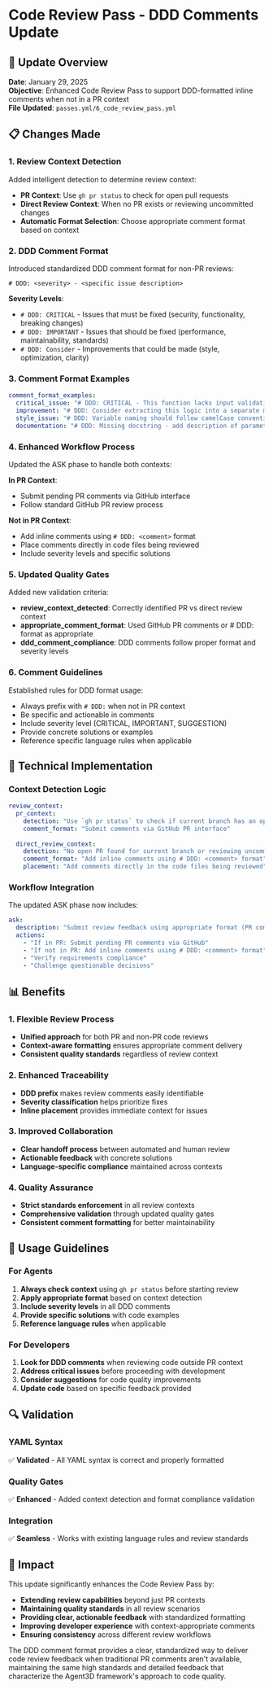 # Code Review Pass - DDD Comments Update

## 🎯 **Update Overview**

**Date**: January 29, 2025  
**Objective**: Enhanced Code Review Pass to support DDD-formatted inline comments when not in a PR context  
**File Updated**: `passes.yml/6_code_review_pass.yml`

## 📋 **Changes Made**

### **1. Review Context Detection**
Added intelligent detection to determine review context:

- **PR Context**: Use `gh pr status` to check for open pull requests
- **Direct Review Context**: When no PR exists or reviewing uncommitted changes
- **Automatic Format Selection**: Choose appropriate comment format based on context

### **2. DDD Comment Format**
Introduced standardized DDD comment format for non-PR reviews:

```
# DDD: <severity> - <specific issue description>
```

**Severity Levels**:
- `# DDD: CRITICAL` - Issues that must be fixed (security, functionality, breaking changes)
- `# DDD: IMPORTANT` - Issues that should be fixed (performance, maintainability, standards)  
- `# DDD: Consider` - Improvements that could be made (style, optimization, clarity)

### **3. Comment Format Examples**
```yaml
comment_format_examples:
  critical_issue: "# DDD: CRITICAL - This function lacks input validation, could cause security vulnerability"
  improvement: "# DDD: Consider extracting this logic into a separate method for better readability"
  style_issue: "# DDD: Variable naming should follow camelCase convention per language rules"
  documentation: "# DDD: Missing docstring - add description of parameters and return value"
```

### **4. Enhanced Workflow Process**
Updated the ASK phase to handle both contexts:

**In PR Context**:
- Submit pending PR comments via GitHub interface
- Follow standard GitHub PR review process

**Not in PR Context**:
- Add inline comments using `# DDD: <comment>` format
- Place comments directly in code files being reviewed
- Include severity levels and specific solutions

### **5. Updated Quality Gates**
Added new validation criteria:

- **review_context_detected**: Correctly identified PR vs direct review context
- **appropriate_comment_format**: Used GitHub PR comments or # DDD: format as appropriate
- **ddd_comment_compliance**: DDD comments follow proper format and severity levels

### **6. Comment Guidelines**
Established rules for DDD format usage:

- Always prefix with `# DDD:` when not in PR context
- Be specific and actionable in comments
- Include severity level (CRITICAL, IMPORTANT, SUGGESTION)
- Provide concrete solutions or examples
- Reference specific language rules when applicable

## 🔧 **Technical Implementation**

### **Context Detection Logic**
```yaml
review_context:
  pr_context:
    detection: "Use `gh pr status` to check if current branch has an open PR"
    comment_format: "Submit comments via GitHub PR interface"
    
  direct_review_context:
    detection: "No open PR found for current branch or reviewing uncommitted changes"
    comment_format: "Add inline comments using # DDD: <comment> format"
    placement: "Add comments directly in the code files being reviewed"
```

### **Workflow Integration**
The updated ASK phase now includes:
```yaml
ask:
  description: "Submit review feedback using appropriate format (PR comments or DDD comments)"
  actions:
    - "If in PR: Submit pending PR comments via GitHub"
    - "If not in PR: Add inline comments using # DDD: <comment> format"
    - "Verify requirements compliance"
    - "Challenge questionable decisions"
```

## 📊 **Benefits**

### **1. Flexible Review Process**
- **Unified approach** for both PR and non-PR code reviews
- **Context-aware formatting** ensures appropriate comment delivery
- **Consistent quality standards** regardless of review context

### **2. Enhanced Traceability**
- **DDD prefix** makes review comments easily identifiable
- **Severity classification** helps prioritize fixes
- **Inline placement** provides immediate context for issues

### **3. Improved Collaboration**
- **Clear handoff process** between automated and human review
- **Actionable feedback** with concrete solutions
- **Language-specific compliance** maintained across contexts

### **4. Quality Assurance**
- **Strict standards enforcement** in all review contexts
- **Comprehensive validation** through updated quality gates
- **Consistent comment formatting** for better maintainability

## 🎯 **Usage Guidelines**

### **For Agents**
1. **Always check context** using `gh pr status` before starting review
2. **Apply appropriate format** based on context detection
3. **Include severity levels** in all DDD comments
4. **Provide specific solutions** with code examples
5. **Reference language rules** when applicable

### **For Developers**
1. **Look for DDD comments** when reviewing code outside PR context
2. **Address critical issues** before proceeding with development
3. **Consider suggestions** for code quality improvements
4. **Update code** based on specific feedback provided

## 🔍 **Validation**

### **YAML Syntax**
✅ **Validated** - All YAML syntax is correct and properly formatted

### **Quality Gates**
✅ **Enhanced** - Added context detection and format compliance validation

### **Integration**
✅ **Seamless** - Works with existing language rules and review standards

## 🚀 **Impact**

This update significantly enhances the Code Review Pass by:

- **Extending review capabilities** beyond just PR contexts
- **Maintaining quality standards** in all review scenarios  
- **Providing clear, actionable feedback** with standardized formatting
- **Improving developer experience** with context-appropriate comments
- **Ensuring consistency** across different review workflows

The DDD comment format provides a clear, standardized way to deliver code review feedback when traditional PR comments aren't available, maintaining the same high standards and detailed feedback that characterize the Agent3D framework's approach to code quality.
